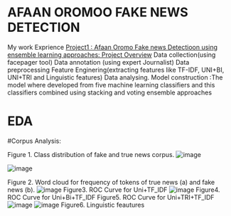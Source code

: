 # AFAAN OROMOO FAKE NEWS DETECTION
My work Exprience
[Project1 : Afaan Oromo Fake news Detectioon using ensemble learning approaches: Project Overview](https://www.example.com)
Data collection(using facepager tool)
Data annotation (using expert Journalist)
Data preprocessing
Feature Enginering(extracting features like TF-IDF, UNI+BI, UNI+TRI and Linguistic features)
Data analysing.
Model construction :The model where developed from five machine learning classifiers and this classifiers combined using stacking and voting ensemble approaches 
# EDA
 #Corpus Analysis:
 
 Figure 1. Class distribution of fake and true news corpus.
 ![image](https://user-images.githubusercontent.com/106262395/170339730-bed57b0f-d647-4797-ab7a-a1aca26cd28b.png)
 
![image](https://user-images.githubusercontent.com/106262395/170341020-90012256-b1f2-499b-ab2e-cbf6dea6b0ba.png)

 Figure 2. Word cloud for frequency of tokens of true news (a) and fake news (b).
 ![image](https://user-images.githubusercontent.com/106262395/170345377-52dfc4c8-a9d5-42c9-902a-8558a67e4c83.png)
 Figure3. ROC Curve for Uni+TF_IDF
 ![image](https://user-images.githubusercontent.com/106262395/170344502-18051c03-eca6-4c94-9d8f-eac45c582fab.png)
 Figure4. ROC Curve for Uni+Bi+TF_IDF
Figure5. ROC Curve for Uni+TRI+TF_IDF
![image](https://user-images.githubusercontent.com/106262395/170345820-1240bcf8-ff51-4a75-9869-1fa4d8cb23eb.png)
![image](https://user-images.githubusercontent.com/106262395/170346141-5c665fc8-5933-41ff-a1f4-f63b21827aa2.png)
Figure6. Linguistic feautures
